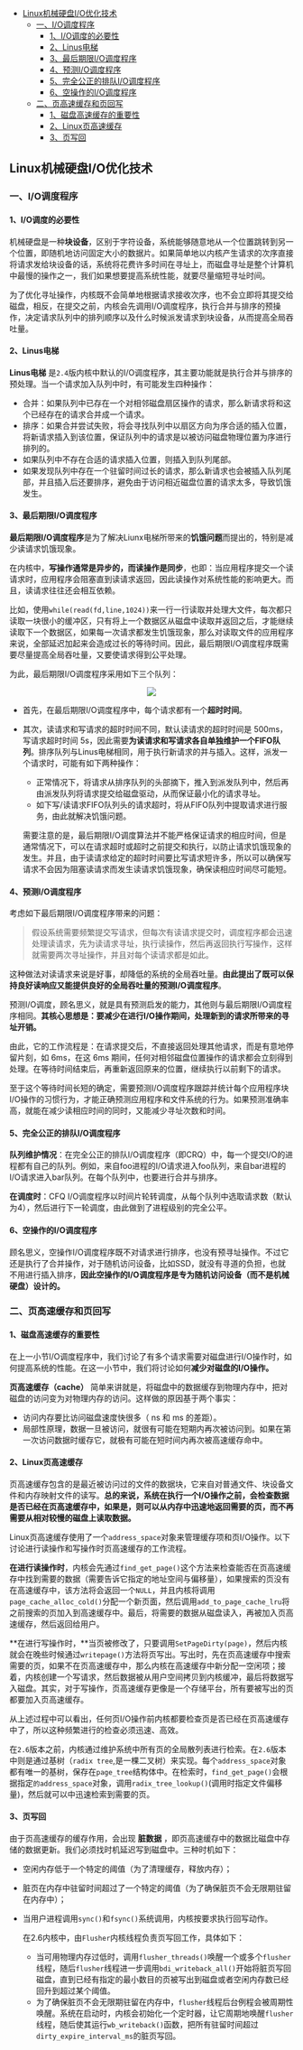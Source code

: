 <!-- TOC -->

- [Linux机械硬盘I/O优化技术](#linux机械硬盘io优化技术)
    - [一、I/O调度程序](#一io调度程序)
        - [1、I/O调度的必要性](#1io调度的必要性)
        - [2、Linus电梯](#2linus电梯)
        - [3、最后期限I/O调度程序](#3最后期限io调度程序)
        - [4、预测I/O调度程序](#4预测io调度程序)
        - [5、完全公正的排队I/O调度程序](#5完全公正的排队io调度程序)
        - [6、空操作的I/O调度程序](#6空操作的io调度程序)
    - [二、页高速缓存和页回写](#二页高速缓存和页回写)
        - [1、磁盘高速缓存的重要性](#1磁盘高速缓存的重要性)
        - [2、Linux页高速缓存](#2linux页高速缓存)
        - [3、页写回](#3页写回)

<!-- /TOC -->
## Linux机械硬盘I/O优化技术
### 一、I/O调度程序
#### 1、I/O调度的必要性
机械硬盘是一种**块设备**，区别于字符设备，系统能够随意地从一个位置跳转到另一个位置，即随机地访问固定大小的数据片。如果简单地以内核产生请求的次序直接将请求发给块设备的话，系统将花费许多时间在寻址上，而磁盘寻址是整个计算机中最慢的操作之一，我们如果想要提高系统性能，就要尽量缩短寻址时间。

为了优化寻址操作，内核既不会简单地根据请求接收次序，也不会立即将其提交给磁盘，相反，在提交之前，内核会先调用I/O调度程序，执行合并与排序的预操作，决定请求队列中的排列顺序以及什么时候派发请求到块设备，从而提高全局吞吐量。

#### 2、Linus电梯
**Linus电梯** 是`2.4`版内核中默认的I/O调度程序，其主要功能就是执行合并与排序的预处理。当一个请求加入队列中时，有可能发生四种操作：
- 合并：如果队列中已存在一个对相邻磁盘扇区操作的请求，那么新请求将和这个已经存在的请求合并成一个请求。
- 排序：如果合并尝试失败，将会寻找队列中以扇区方向为序合适的插入位置，将新请求插入到该位置，保证队列中的请求是以被访问磁盘物理位置为序进行排列的。
- 如果队列中不存在合适的请求插入位置，则插入到队列尾部。
- 如果发现队列中存在一个驻留时间过长的请求，那么新请求也会被插入队列尾部，并且插入后还要排序，避免由于访问相近磁盘位置的请求太多，导致饥饿发生。

#### 3、最后期限I/O调度程序
**最后期限I/O调度程序**是为了解决Liunx电梯所带来的**饥饿问题**而提出的，特别是减少读请求饥饿现象。

在内核中，**写操作通常是异步的，而读操作是同步**，也即：当应用程序提交一个读请求时，应用程序会阻塞直到读请求返回，因此读操作对系统性能的影响更大。而且，读请求往往还会相互依赖。

比如，使用`while(read(fd,line,1024))`来一行一行读取并处理大文件，每次都只读取一块很小的缓冲区，只有将上一个数据区从磁盘中读取并返回之后，才能继续读取下一个数据区，如果每一次请求都发生饥饿现象，那么对读取文件的应用程序来说，全部延迟加起来会造成过长的等待时间。因此，最后期限I/O调度程序既需要尽量提高全局吞吐量，又要使请求得到公平处理。

为此，最后期限I/O调度程序采用如下三个队列：

<div style="text-align:center;"><img src="../../../pic/2019-04-24-19-35-48.png" /></div>

- 首先，在最后期限I/O调度程序中，每个请求都有一个**超时时间**。
- 其次，读请求和写请求的超时时间不同，默认读请求的超时时间是 500ms，写请求超时时间 5s，因此需要**为读请求和写请求各自单独维护一个FIFO队列**。排序队列与Linus电梯相同，用于执行新请求的并与插入。这样，派发一个请求时，可能有如下两种操作：
    - 正常情况下，将请求从排序队列的头部摘下，推入到派发队列中，然后再由派发队列将请求提交给磁盘驱动，从而保证最小化的请求寻址。
    - 如下写/读请求FIFO队列头的请求超时，将从FIFO队列中提取请求进行服务，由此就解决饥饿问题。

    需要注意的是，最后期限I/O调度算法并不能严格保证请求的相应时间，但是通常情况下，可以在请求超时或超时之前提交和执行，以防止请求饥饿现象的发生。并且，由于读请求给定的超时时间要比写请求短许多，所以可以确保写请求不会因为阻塞读请求而发生读请求饥饿现象，确保读相应时间尽可能短。

#### 4、预测I/O调度程序
考虑如下最后期限I/O调度程序带来的问题：
> 假设系统需要频繁提交写请求，但每次有读请求提交时，调度程序都会迅速处理读请求，先为读请求寻址，执行读操作，然后再返回执行写操作，这样就需要两次寻址操作，并且对每个读请求都是如此。

这种做法对读请求来说是好事，却降低的系统的全局吞吐量。**由此提出了既可以保持良好读响应又能提供良好的全局吞吐量的预测I/O调度程序**。

预测I/O调度，顾名思义，就是具有预测启发的能力，其他则与最后期限I/O调度程序相同。**其核心思想是：要减少在进行I/O操作期间，处理新到的请求所带来的寻址开销。**

由此，它的工作流程是：在请求提交后，不直接返回处理其他请求，而是有意地停留片刻，如 6ms，在这 6ms 期间，任何对相邻磁盘位置操作的请求都会立刻得到处理。在等待时间结束后，再重新返回原来的位置，继续执行以前剩下的请求。

至于这个等待时间长短的确定，需要预测I/O调度程序跟踪并统计每个应用程序块I/O操作的习惯行为，才能正确预测应用程序和文件系统的行为。如果预测准确率高，就能在减少读相应时间的同时，又能减少寻址次数和时间。

#### 5、完全公正的排队I/O调度程序
**队列维护情况**：在完全公正的排队I/O调度程序（即CRQ）中，每一个提交I/O的进程都有自己的队列。例如，来自foo进程的I/O请求进入foo队列，来自bar进程的I/O请求进入bar队列。在每个队列中，也要进行合并与排序。

**在调度时**：CFQ I/O调度程序以时间片轮转调度，从每个队列中选取请求数（默认为4），然后进行下一轮调度，由此做到了进程级别的完全公平。

#### 6、空操作的I/O调度程序
顾名思义，空操作I/O调度程序既不对请求进行排序，也没有预寻址操作。不过它还是执行了合并操作，对于随机访问设备，比如SSD，就没有寻道的负担，也就不用进行插入排序，**因此空操作的I/O调度程序是专为随机访问设备（而不是机械硬盘）设计的。**


### 二、页高速缓存和页回写
#### 1、磁盘高速缓存的重要性
在上一小节I/O调度程序中，我们讨论了有多个请求需要对磁盘进行I/O操作时，如何提高系统的性能。在这一小节中，我们将讨论如何**减少对磁盘的I/O操作。**

**页高速缓存（cache）** 简单来讲就是，将磁盘中的数据缓存到物理内存中，把对磁盘的访问变为对物理内存的访问。这样做的原因基于两个事实：
- 访问内存要比访问磁盘速度快很多（ ns 和 ms 的差距）。
- 局部性原理，数据一旦被访问，就很有可能在短期内再次被访问到。如果在第一次访问数据时缓存它，就极有可能在短时间内再次被高速缓存命中。

#### 2、Linux页高速缓存
页高速缓存包含的是最近被访问过的文件的数据块，它来自对普通文件、块设备文件和内存映射文件的读写。**总的来说，系统在执行一个I/O操作之前，会检查数据是否已经在页高速缓存中，如果是，则可以从内存中迅速地返回需要的页，而不再需要从相对较慢的磁盘上读取数据。**

Linux页高速缓存使用了一个`address_space`对象来管理缓存项和页I/O操作。以下讨论进行读操作和写操作时页高速缓存的工作流程。

**在进行读操作时**，内核会先通过`find_get_page()`这个方法来检查能否在页高速缓存中找到需要的数据（需要告诉它指定的地址空间与偏移量），如果搜索的页没有在高速缓存中，该方法将会返回一个`NULL`，并且内核将调用`page_cache_alloc_cold()`分配一个新页面，然后调用`add_to_page_cache_lru`将之前搜索的页加入到高速缓存中。最后，将需要的数据从磁盘读入，再被加入页高速缓存，然后返回给用户。

**在进行写操作时，**当页被修改了，只要调用`SetPageDirty(page)`，然后内核就会在晚些时候通过`writepage()`方法将页写出。写出时，先在页高速缓存中搜索需要的页，如果不在页高速缓存中，那么内核在高速缓存中新分配一空闲项；接着，内核创建一个写请求，然后数据被从用户空间拷贝到内核缓冲，最后将数据写入磁盘。其实，对于写操作，页高速缓存更像是一个存储平台，所有要被写出的页都要加入页高速缓存。

从上述过程中可以看出，任何页I/O操作前内核都要检查页是否已经在页高速缓存中了，所以这种频繁进行的检查必须迅速、高效。

在`2.6`版本之前，内核通过维护系统中所有页的全局散列表进行检索。在`2.6`版本中则是通过基树（`radix tree`,是一棵二叉树）来实现。每个`address_space`对象都有唯一的基树，保存在`page_tree`结构体中。在检索时，`find_get_page()`会根据指定`的address_space`对象，调用`radix_tree_lookup()`(调用时指定文件偏移量)，然后就可以中迅速检索到需要的页。

#### 3、页写回
由于页高速缓存的缓存作用，会出现 **脏数据** ，即页高速缓存中的数据比磁盘中存储的数据更新。我们必须找时机延迟写到磁盘中。三种时机如下：
- 空闲内存低于一个特定的阈值（为了清理缓存，释放内存）；
- 脏页在内存中驻留时间超过了一个特定的阈值（为了确保脏页不会无限期驻留在内存中）；
- 当用户进程调用`sync()`和`fsync()`系统调用，内核按要求执行回写动作。

    在2.6内核中，由`Flusher`内核线程负责页写回工作，具体如下：
    - 当可用物理内存过低时，调用`flusher_threads()`唤醒一个或多个`flusher`线程，随后`flusher`线程进一步调用`bdi_writeback_all()`开始将脏页写回磁盘，直到已经有指定的最小数目的页被写出到磁盘或者空闲内存数已经回升到超过某个阈值。
    - 为了确保脏页不会无限期驻留在内存中，`flusher`线程后台例程会被周期性唤醒。系统在启动时，内核会初始化一个定时器，让它周期地唤醒`flusher`线程，随后使其运行`wb_writeback()`函数，把所有驻留时间超过`dirty_expire_interval_ms`的脏页写回。


